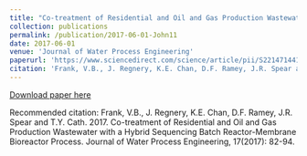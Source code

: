 ```yaml
---
title: "Co-treatment of Residential and Oil and Gas Production Wastewater with a Hybrid Sequencing Batch Reactor-Membrane Bioreactor Process"
collection: publications
permalink: /publication/2017-06-01-John11
date: 2017-06-01
venue: 'Journal of Water Process Engineering'
paperurl: 'https://www.sciencedirect.com/science/article/pii/S2214714417300016'
citation: 'Frank, V.B., J. Regnery, K.E. Chan, D.F. Ramey, J.R. Spear and T.Y. Cath.  2017.  Co-treatment of Residential and Oil and Gas Production Wastewater with a Hybrid Sequencing Batch Reactor-Membrane Bioreactor Process. Journal of Water Process Engineering, 17(2017): 82-94.'
---
```


<a href='https://www.sciencedirect.com/science/article/pii/S2214714417300016'>Download paper here</a>

Recommended citation: Frank, V.B., J. Regnery, K.E. Chan, D.F. Ramey, J.R. Spear and T.Y. Cath.  2017.  Co-treatment of Residential and Oil and Gas Production Wastewater with a Hybrid Sequencing Batch Reactor-Membrane Bioreactor Process. Journal of Water Process Engineering, 17(2017): 82-94.